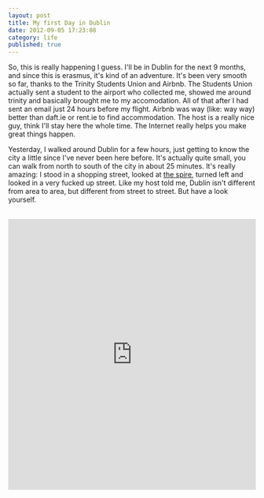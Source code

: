 ```yaml
---
layout: post
title: My first Day in Dublin
date: 2012-09-05 17:23:08
category: life
published: true
---
```


So, this is really happening I guess. I'll be in Dublin for the next 9 months, and since this is erasmus, it's kind of an adventure. It's been very smooth so far, thanks to the Trinity Students Union and Airbnb. The Students Union actually sent a student to the airport who collected me, showed me around trinity and basically brought me to my accomodation. All of that after I had sent an email just 24 hours before my flight. Airbnb was way (like: way way) better than daft.ie or rent.ie to find accommodation. The host is a really nice guy, think I'll stay here the whole time. The Internet really helps you make great things happen.

Yesterday, I walked around Dublin for a few hours, just getting to know the city a little since I've never been here before. It's actually quite small, you can walk from north to south of the city in about 25 minutes. It's really amazing: I stood in a shopping street, looked at [the spire](http://en.wikipedia.org/wiki/Spire_of_Dublin), turned left and looked in a very fucked up street. Like my host told me, Dublin isn't different from area to area, but different from street to street. But have a look yourself.  
<br>
<iframe class="imgur-album" width="100%" height="550" frameborder="0" src="http://imgur.com/a/EDhow/embed"></iframe>